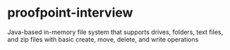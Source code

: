 # proofpoint-interview
Java-based in-memory file system that supports drives, folders, text files, and zip files with basic create, move, delete, and write operations

